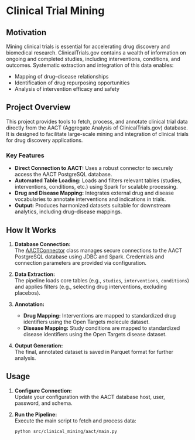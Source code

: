 # Clinical Trial Mining

## Motivation

Mining clinical trials is essential for accelerating drug discovery and biomedical research. ClinicalTrials.gov contains a wealth of information on ongoing and completed studies, including interventions, conditions, and outcomes. Systematic extraction and integration of this data enables:

- Mapping of drug–disease relationships
- Identification of drug repurposing opportunities
- Analysis of intervention efficacy and safety

## Project Overview

This project provides tools to fetch, process, and annotate clinical trial data directly from the AACT (Aggregate Analysis of ClinicalTrials.gov) database. It is designed to facilitate large-scale mining and integration of clinical trials for drug discovery applications.

### Key Features

- **Direct Connection to AACT:** Uses a robust connector to securely access the AACT PostgreSQL database.
- **Automated Table Loading:** Loads and filters relevant tables (studies, interventions, conditions, etc.) using Spark for scalable processing.
- **Drug and Disease Mapping:** Integrates external drug and disease vocabularies to annotate interventions and indications in trials.
- **Output:** Produces harmonized datasets suitable for downstream analytics, including drug–disease mappings.

## How It Works

1. **Database Connection:**  
   The [AACTConnector](cci:2://file:///Users/irenelopez/EBI/repos/clinical_mining/src/clinical_mining/utils/db.py:5:0-72:32) class manages secure connections to the AACT PostgreSQL database using JDBC and Spark. Credentials and connection parameters are provided via configuration.

2. **Data Extraction:**  
   The pipeline loads core tables (e.g., `studies`, `interventions`, `conditions`) and applies filters (e.g., selecting drug interventions, excluding placebos).

3. **Annotation:**  
   - **Drug Mapping:** Interventions are mapped to standardized drug identifiers using the Open Targets molecule dataset.
   - **Disease Mapping:** Study conditions are mapped to standardized disease identifiers using the Open Targets disease dataset.

4. **Output Generation:**  
   The final, annotated dataset is saved in Parquet format for further analysis.

## Usage

1. **Configure Connection:**  
   Update your configuration with the AACT database host, user, password, and schema.

2. **Run the Pipeline:**  
   Execute the main script to fetch and process data:
   ```bash
   python src/clinical_mining/aact/main.py
   ```